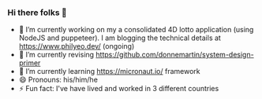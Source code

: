 ### Hi there folks :metal:  

- 🔭 I’m currently working on my a consolidated 4D lotto application (using NodeJS and puppeteer). 
     I am blogging the technical details at https://www.philyeo.dev/ (ongoing)
- 🌱 I’m currently revising https://github.com/donnemartin/system-design-primer
- 🌱 I’m currently learning https://micronaut.io/ framework
- 😄 Pronouns: his/him/he
- ⚡ Fun fact: I've have lived and worked in 3 different countries


